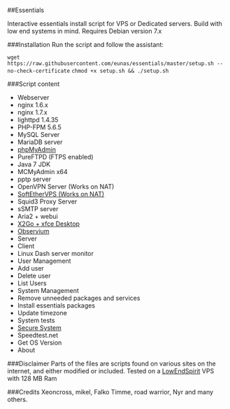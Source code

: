 ##Essentials

Interactive essentials install script for VPS or Dedicated servers.
Build with low end systems in mind.
Requires Debian version 7.x

###Installation
Run the script and follow the assistant:

`wget https://raw.githubusercontent.com/eunas/essentials/master/setup.sh --no-check-certificate`
`chmod +x setup.sh && ./setup.sh`

###Script content

* Webserver
 * nginx 1.6.x
 * nginx 1.7.x
 * lighttpd 1.4.35
* PHP-FPM 5.6.5
* MySQL Server
* MariaDB server
* [phpMyAdmin](https://github.com/eunas/essentials/wiki/phpMyAdmin)
* PureFTPD (FTPS enabled)
* Java 7 JDK
* MCMyAdmin x64
* pptp server
* OpenVPN Server (Works on NAT)
* [SoftEtherVPS (Works on NAT)](https://github.com/eunas/essentials/wiki/SoftEtherVPN)
* Squid3 Proxy Server
* sSMTP server
* Aria2 + webui
* [X2Go + xfce Desktop](https://github.com/eunas/essentials/wiki/Remote-Desktop)
* [Observium](https://github.com/eunas/essentials/wiki/Observium)
 * Server
 * Client
* Linux Dash server monitor
* User Management
 * Add user
 * Delete user
 * List Users
* System Management
 * Remove unneeded packages and services
 * Install essentials packages
 * Update timezone
 * System tests
 * [Secure System](https://github.com/eunas/essentials/wiki/Secure-System)
 * Speedtest.net
 * Get OS Version
* About


###Disclaimer
Parts of the files are scripts found on various sites on the internet, and either modified or included.
Tested on a [LowEndSpirit](http://lowendspirit.com/) VPS with 128 MB Ram

###Credits
Xeoncross, mikel, Falko Timme, road warrior, Nyr and many others.
